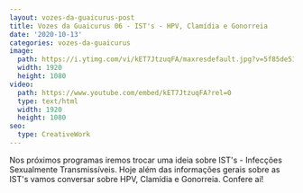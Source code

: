 ```yaml
---
layout: vozes-da-guaicurus-post
title: Vozes da Guaicurus 06 - IST's - HPV, Clamídia e Gonorreia
date: '2020-10-13'
categories: vozes-da-guaicurus
image:
  path: https://i.ytimg.com/vi/kET7JtzuqFA/maxresdefault.jpg?v=5f85de51
  width: 1920
  height: 1080
video:
  path: https://www.youtube.com/embed/kET7JtzuqFA?rel=0
  type: text/html
  width: 1920
  height: 1080
seo:
  type: CreativeWork
---
```

Nos próximos programas iremos trocar uma ideia sobre IST's - Infecções Sexualmente Transmissíveis. Hoje além das informações gerais sobre as IST's vamos conversar sobre HPV, Clamídia e Gonorreia. Confere aí!
